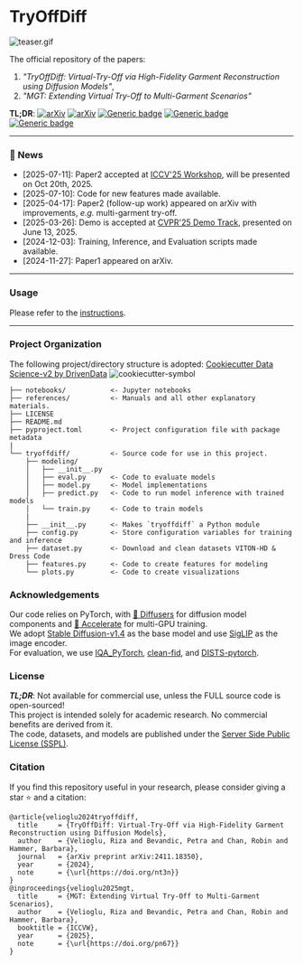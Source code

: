 # TryOffDiff

![teaser.gif](references/teaser.gif)

The official repository of the papers:
1. _"TryOffDiff: Virtual-Try-Off via High-Fidelity Garment Reconstruction using Diffusion Models"_,
2. _"MGT: Extending Virtual Try-Off to Multi-Garment Scenarios"_

**TL;DR**:
[![arXiv][logo-paper]][paper-arxiv]
[![arXiv][logo-paper2]][paper2-arxiv]
[![Generic badge][logo-hf_spaces]][hf_spaces]
[![Generic badge][logo-hf_models]][hf_models]
[![Generic badge][logo-project_page]][project_page]

---

### 🎉 News
- [2025-07-11]: Paper2 accepted at [ICCV'25 Workshop](https://cvam-workshop.github.io/), will be presented on Oct 20th, 2025.
- [2025-07-10]: Code for new features made available.
- [2025-04-17]: Paper2 (follow-up work) appeared on arXiv with improvements, _e.g._ multi-garment try-off.
- [2025-03-26]: Demo is accepted at [CVPR'25 Demo Track](https://media.eventhosts.cc/Conferences/CVPR2025/CVPR_main_conf_2025.pdf#page=20&zoom=180), presented on June 13, 2025.
- [2024-12-03]: Training, Inference, and Evaluation scripts made available.
- [2024-11-27]: Paper1 appeared on arXiv.

---

### Usage
Please refer to the [instructions](references/README.md).

---

### Project Organization
The following project/directory structure is adopted: [Cookiecutter Data Science-v2 by DrivenData][cookiecutter]
![cookiecutter-symbol][cookiecutter_link]

```
├── notebooks/           <- Jupyter notebooks
├── references/          <- Manuals and all other explanatory materials.
├── LICENSE
├── README.md
├── pyproject.toml       <- Project configuration file with package metadata
|
└── tryoffdiff/          <- Source code for use in this project.
    ├── modeling/
    │   ├── __init__.py
    │   ├── eval.py      <- Code to evaluate models
    │   ├── model.py     <- Model implementations
    │   ├── predict.py   <- Code to run model inference with trained models
    │   └── train.py     <- Code to train models
    |
    ├── __init__.py      <- Makes `tryoffdiff` a Python module
    ├── config.py        <- Store configuration variables for training and inference
    ├── dataset.py       <- Download and clean datasets VITON-HD & Dress Code
    ├── features.py      <- Code to create features for modeling
    └── plots.py         <- Code to create visualizations
```

### Acknowledgements
Our code relies on PyTorch, with [🤗 Diffusers](https://github.com/huggingface/diffusers) for diffusion model components
and [🤗 Accelerate](https://github.com/huggingface/accelerate) for multi-GPU training.\
We adopt [Stable Diffusion-v1.4](https://huggingface.co/CompVis/stable-diffusion-v1-4) as the base model and use
[SigLIP](https://huggingface.co/google/siglip-base-patch16-512) as the image encoder.\
For evaluation, we use [IQA_PyTorch](https://github.com/chaofengc/IQA-PyTorch),
[clean-fid](https://github.com/GaParmar/clean-fid),
and [DISTS-pytorch](https://github.com/dingkeyan93/DISTS).


### License
**_TL;DR_**: Not available for commercial use, unless the FULL source code is open-sourced!\
This project is intended solely for academic research. No commercial benefits are derived from it.\
The code, datasets, and models are published under the [Server Side Public License (SSPL)](LICENSE).


### Citation
If you find this repository useful in your research, please consider giving a star ⭐ and a citation:
```
@article{velioglu2024tryoffdiff,
  title     = {TryOffDiff: Virtual-Try-Off via High-Fidelity Garment Reconstruction using Diffusion Models},
  author    = {Velioglu, Riza and Bevandic, Petra and Chan, Robin and Hammer, Barbara},
  journal   = {arXiv preprint arXiv:2411.18350},
  year      = {2024},
  note      = {\url{https://doi.org/nt3n}}
}
@inproceedings{velioglu2025mgt,
  title     = {MGT: Extending Virtual Try-Off to Multi-Garment Scenarios},
  author    = {Velioglu, Riza and Bevandic, Petra and Chan, Robin and Hammer, Barbara},
  booktitle = {ICCVW},
  year      = {2025},
  note      = {\url{https://doi.org/pn67}}
}
```

[project_page]: https://rizavelioglu.github.io/tryoffdiff
[logo-project_page]: https://img.shields.io/badge/Project-Page-purple
[logo-hf_models]: https://img.shields.io/badge/🤗-Models-blue.svg?style=plastic
[logo-hf_spaces]: https://img.shields.io/badge/🤗-Demo-blue.svg?style=plastic
[logo-paper]: https://img.shields.io/badge/arXiv-Paper1-b31b1b.svg?style=plastic
[logo-paper2]: https://img.shields.io/badge/arXiv-Paper2-b31b1b.svg?style=plastic
[hf_datasets]: https://huggingface.co/datasets/rizavelioglu/...
[hf_models]: https://huggingface.co/rizavelioglu/tryoffdiff
[hf_spaces]: https://huggingface.co/spaces/rizavelioglu/tryoffdiff
[paper-arxiv]: https://arxiv.org/abs/2411.18350
[paper2-arxiv]: https://arxiv.org/abs/2504.13078
[cookiecutter_link]: https://img.shields.io/badge/CCDS-Project%20template-328F97?logo=cookiecutter
[cookiecutter]: https://cookiecutter-data-science.drivendata.org/
